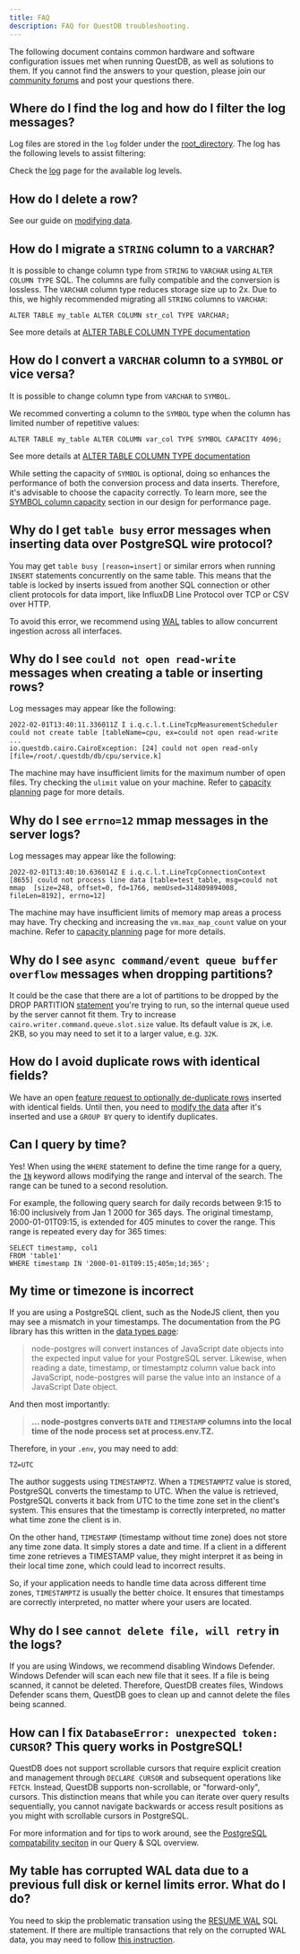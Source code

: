 ```yaml
---
title: FAQ
description: FAQ for QuestDB troubleshooting.
---
```


The following document contains common hardware and software configuration
issues met when running QuestDB, as well as solutions to them. If you cannot
find the answers to your question, please join our
[community forums](https://community.questdb.com/) and post your questions there.

## Where do I find the log and how do I filter the log messages?

Log files are stored in the `log` folder under the
[root_directory](/docs/concept/root-directory-structure/). The log has the
following levels to assist filtering:

Check the [log](/docs/operations/logging-metrics/) page for the available log levels.

## How do I delete a row?

See our guide on [modifying data](/docs/guides/modifying-data/).

## How do I migrate a `STRING` column to a `VARCHAR`?

It is possible to change column type from `STRING` to `VARCHAR` using
`ALTER COLUMN TYPE` SQL. The columns are fully compatible and the conversion is
lossless. The `VARCHAR` column type reduces storage size up to 2x. Due to this,
we highly recommended migrating all `STRING` columns to `VARCHAR`:

```questdb-sql
ALTER TABLE my_table ALTER COLUMN str_col TYPE VARCHAR;
```

See more details at
[ALTER TABLE COLUMN TYPE documentation](/docs/reference/sql/alter-table-change-column-type/)

## How do I convert a `VARCHAR` column to a `SYMBOL` or vice versa?

It is possible to change column type from `VARCHAR` to `SYMBOL`.

We recommed converting a column to the `SYMBOL` type when the column has limited
number of repetitive values:

```questdb-sql
ALTER TABLE my_table ALTER COLUMN var_col TYPE SYMBOL CAPACITY 4096;
```

See more details at
[ALTER TABLE COLUMN TYPE documentation](/docs/reference/sql/alter-table-change-column-type/)

While setting the capacity of `SYMBOL` is optional, doing so enhances the
performance of both the conversion process and data inserts. Therefore, it's
advisable to choose the capacity correctly. To learn more, see the
[SYMBOL column capacity](/docs/operations/design-for-performance/#symbol-caching)
section in our design for performance page.

## Why do I get `table busy` error messages when inserting data over PostgreSQL wire protocol?

You may get `table busy [reason=insert]` or similar errors when running `INSERT`
statements concurrently on the same table. This means that the table is locked
by inserts issued from another SQL connection or other client protocols for data
import, like InfluxDB Line Protocol over TCP or CSV over HTTP.

To avoid this error, we recommend using [WAL](/docs/concept/write-ahead-log/)
tables to allow concurrent ingestion across all interfaces.

## Why do I see `could not open read-write` messages when creating a table or inserting rows?

Log messages may appear like the following:

```
2022-02-01T13:40:11.336011Z I i.q.c.l.t.LineTcpMeasurementScheduler could not create table [tableName=cpu, ex=could not open read-write
...
io.questdb.cairo.CairoException: [24] could not open read-only [file=/root/.questdb/db/cpu/service.k]
```

The machine may have insufficient limits for the maximum number of open files.
Try checking the `ulimit` value on your machine. Refer to
[capacity planning](/docs/operations/capacity-planning/#maximum-open-files) page
for more details.

## Why do I see `errno=12` mmap messages in the server logs?

Log messages may appear like the following:

```
2022-02-01T13:40:10.636014Z E i.q.c.l.t.LineTcpConnectionContext [8655] could not process line data [table=test_table, msg=could not mmap  [size=248, offset=0, fd=1766, memUsed=314809894008, fileLen=8192], errno=12]
```

The machine may have insufficient limits of memory map areas a process may have.
Try checking and increasing the `vm.max_map_count` value on your machine. Refer
to
[capacity planning](/docs/operations/capacity-planning/#max-virtual-memory-areas-limit)
page for more details.

## Why do I see `async command/event queue buffer overflow` messages when dropping partitions?

It could be the case that there are a lot of partitions to be dropped by the
DROP PARTITION [statement](/docs/reference/sql/alter-table-drop-partition)
you're trying to run, so the internal queue used by the server cannot fit them.
Try to increase `cairo.writer.command.queue.slot.size` value. Its default value
is `2K`, i.e. 2KB, so you may need to set it to a larger value, e.g. `32K`.

## How do I avoid duplicate rows with identical fields?

We have an open
[feature request to optionally de-duplicate rows](https://github.com/questdb/roadmap/issues/3)
inserted with identical fields. Until then, you need to
[modify the data](/docs/guides/modifying-data/) after it's inserted and use a
`GROUP BY` query to identify duplicates.

## Can I query by time?

Yes! When using the `WHERE` statement to define the time range for a query, the
[`IN`](/docs/reference/sql/where/#time-range-with-interval-modifier) keyword allows
modifying the range and interval of the search. The range can be tuned to a
second resolution.

For example, the following query search for daily records between 9:15 to 16:00
inclusively from Jan 1 2000 for 365 days. The original timestamp,
2000-01-01T09:15, is extended for 405 minutes to cover the range. This range is
repeated every day for 365 times:

```questdb-sql
SELECT timestamp, col1
FROM 'table1'
WHERE timestamp IN '2000-01-01T09:15;405m;1d;365';
```

## My time or timezone is incorrect

If you are using a PostgreSQL client, such as the NodeJS client, then you may
see a mismatch in your timestamps. The documentation from the PG library has
this written in the [data types page](https://node-postgres.com/features/types):

> node-postgres will convert instances of JavaScript date objects into the
> expected input value for your PostgreSQL server. Likewise, when reading a
> date, timestamp, or timestamptz column value back into JavaScript,
> node-postgres will parse the value into an instance of a JavaScript Date
> object.

And then most importantly:

> **... node-postgres converts `DATE` and `TIMESTAMP` columns into the local
> time of the node process set at process.env.TZ.**

Therefore, in your `.env`, you may need to add:

```shell
TZ=UTC
```

The author suggests using `TIMESTAMPTZ`. When a `TIMESTAMPTZ` value is stored,
PostgreSQL converts the timestamp to UTC. When the value is retrieved,
PostgreSQL converts it back from UTC to the time zone set in the client's
system. This ensures that the timestamp is correctly interpreted, no matter what
time zone the client is in.

On the other hand, `TIMESTAMP` (timestamp without time zone) does not store any
time zone data. It simply stores a date and time. If a client in a different
time zone retrieves a TIMESTAMP value, they might interpret it as being in their
local time zone, which could lead to incorrect results.

So, if your application needs to handle time data across different time zones,
`TIMESTAMPTZ` is usually the better choice. It ensures that timestamps are
correctly interpreted, no matter where your users are located.

## Why do I see `cannot delete file, will retry` in the logs?

If you are using Windows, we recommend disabling Windows Defender. Windows
Defender will scan each new file that it sees. If a file is being scanned, it
cannot be deleted. Therefore, QuestDB creates files, Windows Defender scans
them, QuestDB goes to clean up and cannot delete the files being scanned.

## How can I fix `DatabaseError: unexpected token: CURSOR`? This query works in PostgreSQL!

QuestDB does not support scrollable cursors that require explicit creation and
management through `DECLARE CURSOR` and subsequent operations like `FETCH`.
Instead, QuestDB supports non-scrollable, or "forward-only", cursors. This
distinction means that while you can iterate over query results sequentially,
you cannot navigate backwards or access result positions as you might with
scrollable cursors in PostgreSQL.

For more information and for tips to work around, see the
[PostgreSQL compatability seciton](/docs/reference/sql/overview/#postgresql-compatibility)
in our Query & SQL overview.

## My table has corrupted WAL data due to a previous full disk or kernel limits error. What do I do?

You need to skip the problematic transation using the [RESUME WAL](/docs/reference/sql/alter-table-resume-wal/) SQL statement. If there are multiple transactions that rely on the corrupted WAL data, you may need to follow [this instruction](/docs/reference/sql/alter-table-resume-wal/#diagnosing-corrupted-wal-transactions).

